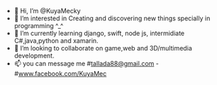 - 👋 Hi, I’m @KuyaMecky
- 👀 I’m interested in Creating and discovering new things specially in programming ^_^
- 🌱 I’m currently learning django, swift, node js, intermidiate C#,java,python and xamarin.
- 💞️ I’m looking to collaborate on game,web and 3D/multimedia development.
- 📫 you can message me #tallada88@gmail.com - #www.facebook.com/KuyaMec

<!---
KuyaMecky/KuyaMecky is a ✨ special ✨ repository because its `README.md` (this file) appears on your GitHub profile.
You can click the Preview link to take a look at your changes.
--->
